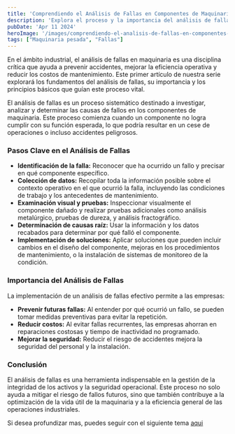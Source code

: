 ```yaml
---
title: 'Comprendiendo el Análisis de Fallas en Componentes de Maquinaria Pesada'
description: 'Explora el proceso y la importancia del análisis de fallas en componentes de maquinaria pesada.'
pubDate: 'Apr 11 2024'
heroImage: '/images/comprendiendo-el-analisis-de-fallas-en-componentes-de-maquinaria-pesada.webp'
tags: ["Maquinaria pesada", "Fallas"]
---
```


En el ámbito industrial, el análisis de fallas en maquinaria es una disciplina crítica que ayuda a prevenir accidentes, mejorar la eficiencia operativa y reducir los costos de mantenimiento. Este primer artículo de nuestra serie explorará los fundamentos del análisis de fallas, su importancia y los principios básicos que guían este proceso vital.

El análisis de fallas es un proceso sistemático destinado a investigar, analizar y determinar las causas de fallos en los componentes de maquinaria. Este proceso comienza cuando un componente no logra cumplir con su función esperada, lo que podría resultar en un cese de operaciones o incluso accidentes peligrosos.

### Pasos Clave en el Análisis de Fallas

- **Identificación de la falla:** Reconocer que ha ocurrido un fallo y precisar en qué componente específico.
- **Colección de datos:** Recopilar toda la información posible sobre el contexto operativo en el que ocurrió la falla, incluyendo las condiciones de trabajo y los antecedentes de mantenimiento.
- **Examinación visual y pruebas:** Inspeccionar visualmente el componente dañado y realizar pruebas adicionales como análisis metalúrgico, pruebas de dureza, y análisis fractográfico.
- **Determinación de causas raíz:** Usar la información y los datos recabados para determinar por qué falló el componente.
- **Implementación de soluciones:** Aplicar soluciones que pueden incluir cambios en el diseño del componente, mejoras en los procedimientos de mantenimiento, o la instalación de sistemas de monitoreo de la condición.

### Importancia del Análisis de Fallas
La implementación de un análisis de fallas efectivo permite a las empresas:

- **Prevenir futuras fallas:** Al entender por qué ocurrió un fallo, se pueden tomar medidas preventivas para evitar la repetición.
- **Reducir costos:** Al evitar fallas recurrentes, las empresas ahorran en reparaciones costosas y tiempo de inactividad no programado.
- **Mejorar la seguridad:** Reducir el riesgo de accidentes mejora la seguridad del personal y la instalación.

### Conclusión

El análisis de fallas es una herramienta indispensable en la gestión de la integridad de los activos y la seguridad operacional. Este proceso no solo ayuda a mitigar el riesgo de fallos futuros, sino que también contribuye a la optimización de la vida útil de la maquinaria y a la eficiencia general de las operaciones industriales.

Si desea profundizar mas, puedes seguir con el siguiente tema [aqui](/blog/tipos-de-cargas-y-sus-efectos-en-los-componentes-de-maquinaria/)